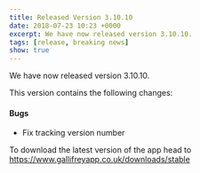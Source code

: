 ```yaml
---
title: Released Version 3.10.10
date: 2018-07-23 10:23 +0000
excerpt: We have now released version 3.10.10.
tags: [release, breaking news]
show: true
---
```


We have now released version 3.10.10.

This version contains the following changes:

#### Bugs

* Fix tracking version number


To download the latest version of the app head to <https://www.gallifreyapp.co.uk/downloads/stable>
